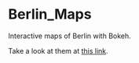 # Berlin_Maps

Interactive maps of Berlin with Bokeh.

Take a look at them at [this link](http://berlindatamaps.weebly.com/population.html).
